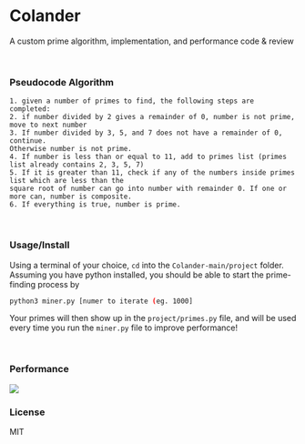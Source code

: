# Colander
A custom prime algorithm, implementation, and performance code &amp; review

<br />

### Pseudocode Algorithm 
```
1. given a number of primes to find, the following steps are completed: 
2. if number divided by 2 gives a remainder of 0, number is not prime, move to next number
3. If number divided by 3, 5, and 7 does not have a remainder of 0, continue. 
Otherwise number is not prime.
4. If number is less than or equal to 11, add to primes list (primes list already contains 2, 3, 5, 7)
5. If it is greater than 11, check if any of the numbers inside primes list which are less than the
square root of number can go into number with remainder 0. If one or more can, number is composite.
6. If everything is true, number is prime.
```

<br />

### Usage/Install

Using a terminal of your choice, ``cd`` into the ``Colander-main/project`` folder. Assuming you have python installed, you should be able to start the prime-finding process by
```bash
python3 miner.py [numer to iterate (eg. 1000]
```

Your primes will then show up in the ``project/primes.py`` file, and will be used every time you run the ``miner.py`` file to improve performance!

<br />

### Performance
<img src="https://i.imgur.com/BUOz9sV.png" style="background-color:white"/>

<br />

### License
MIT
